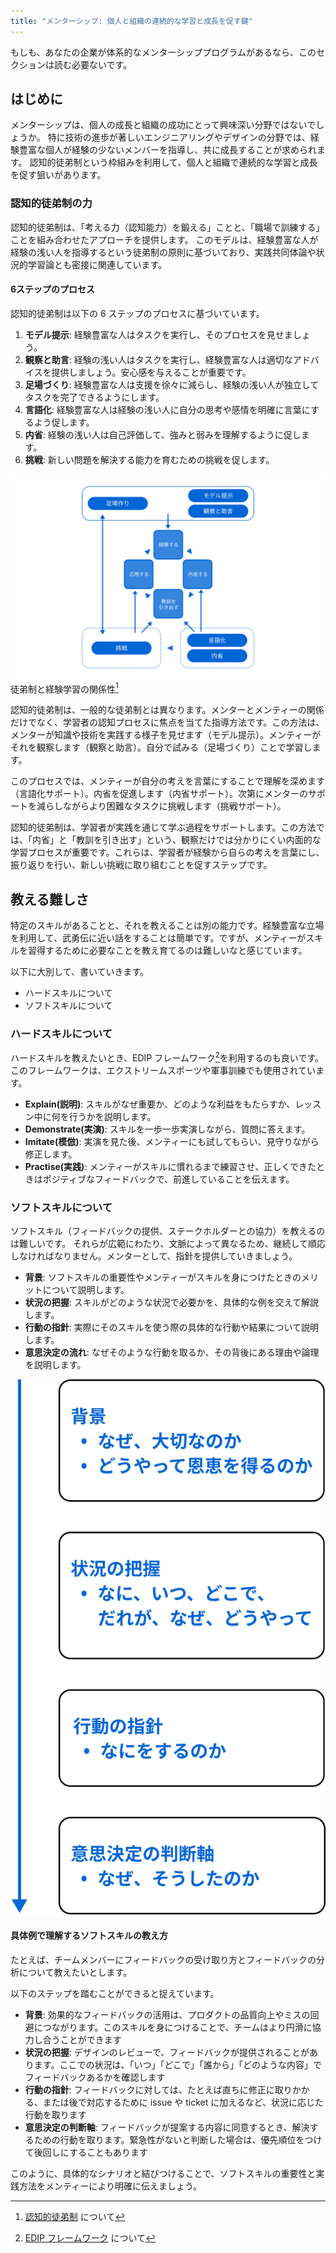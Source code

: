 ```yaml
---
title: "メンターシップ: 個人と組織の連続的な学習と成長を促す鍵"
---
```

もしも、あなたの企業が体系的なメンターシッププログラムがあるなら、このセクションは読む必要ないです。

## はじめに
メンターシップは、個人の成長と組織の成功にとって興味深い分野ではないでしょうか。
特に技術の進歩が著しいエンジニアリングやデザインの分野では、経験豊富な個人が経験の少ないメンバーを指導し、共に成長することが求められます。
認知的徒弟制という枠組みを利用して、個人と組織で連続的な学習と成長を促す狙いがあります。

### 認知的徒弟制の力
認知的徒弟制は、「考える力（認知能力）を鍛える」ことと、「職場で訓練する」ことを組み合わせたアプローチを提供します。
このモデルは、経験豊富な人が経験の浅い人を指導するという徒弟制の原則に基づいており、実践共同体論や状況的学習論とも密接に関連しています。

#### 6ステップのプロセス
認知的徒弟制は以下の 6 ステップのプロセスに基づいています。
1. **モデル提示**: 経験豊富な人はタスクを実行し、そのプロセスを見せましょう。
2. **観察と助言**: 経験の浅い人はタスクを実行し、経験豊富な人は適切なアドバイスを提供しましょう。安心感を与えることが重要です。
3. **足場づくり**: 経験豊富な人は支援を徐々に減らし、経験の浅い人が独立してタスクを完了できるようにします。
4. **言語化**: 経験豊富な人は経験の浅い人に自分の思考や感情を明確に言葉にするよう促します。
5. **内省**: 経験の浅い人は自己評価して、強みと弱みを理解するように促します。
6. **挑戦**: 新しい問題を解決する能力を育むための挑戦を促します。

![](/images/books/product-design/mentership.png)
徒弟制と経験学習の関係性[^1]

認知的徒弟制は、一般的な徒弟制とは異なります。メンターとメンティーの関係だけでなく、学習者の認知プロセスに焦点を当てた指導方法です。この方法は、メンターが知識や技術を実践する様子を見せます（モデル提示）。メンティーがそれを観察します（観察と助言）。自分で試みる（足場づくり）ことで学習します。

このプロセスでは、メンティーが自分の考えを言葉にすることで理解を深めます（言語化サポート）。内省を促進します（内省サポート）。次第にメンターのサポートを減らしながらより困難なタスクに挑戦します（挑戦サポート）。

認知的徒弟制は、学習者が実践を通じて学ぶ過程をサポートします。この方法では、「内省」と「教訓を引き出す」という、観察だけでは分かりにくい内面的な学習プロセスが重要です。これらは、学習者が経験から自らの考えを言葉にし、振り返りを行い、新しい挑戦に取り組むことを促すステップです。

## 教える難しさ
特定のスキルがあることと、それを教えることは別の能力です。経験豊富な立場を利用して、武勇伝に近い話をすることは簡単です。ですが、メンティーがスキルを習得するために必要なことを教え育てるのは難しいなと感じています。

以下に大別して、書いていきます。
- ハードスキルについて
- ソフトスキルについて

### ハードスキルについて
ハードスキルを教えたいとき、EDIP フレームワーク[^2]を利用するのも良いです。このフレームワークは、エクストリームスポーツや軍事訓練でも使用されています。

- **Explain(説明)**: スキルがなぜ重要か、どのような利益をもたらすか、レッスン中に何を行うかを説明します。
- **Demonstrate(実演)**: スキルを一歩一歩実演しながら、質問に答えます。
- **Imitate(模倣)**: 実演を見た後、メンティーにも試してもらい、見守りながら修正します。
- **Practise(実践)**: メンティーがスキルに慣れるまで練習させ、正しくできたときはポジティブなフィードバックで、前進していることを伝えます。

### ソフトスキルについて
ソフトスキル（フィードバックの提供、ステークホルダーとの協力）を教えるのは難しいです。
それらが広範にわたり、文脈によって異なるため、継続して順応しなければなりません。メンターとして、指針を提供していきましょう。

- **背景**: ソフトスキルの重要性やメンティーがスキルを身につけたときのメリットについて説明します。
- **状況の把握**: スキルがどのような状況で必要かを、具体的な例を交えて解説します。
- **行動の指針**: 実際にそのスキルを使う際の具体的な行動や結果について説明します。
- **意思決定の流れ**: なぜそのような行動を取るか、その背後にある理由や論理を説明します。

![](/images/books/product-design/softskill.png)

#### 具体例で理解するソフトスキルの教え方
たとえば、チームメンバーにフィードバックの受け取り方とフィードバックの分析について教えたいとします。

以下のステップを踏むことができると捉えています。
- **背景**: 効果的なフィードバックの活用は、プロダクトの品質向上やミスの回避につながります。このスキルを身につけることで、チームはより円滑に協力し合うことができます
- **状況の把握**: デザインのレビューで、フィードバックが提供されることがあります。ここでの状況は、「いつ」「どこで」「誰から」「どのような内容」でフィードバックあるかを確認します
- **行動の指針**: フィードバックに対しては、たとえば直ちに修正に取りかかる、または後で対応するために issue や ticket に加えるなど、状況に応じた行動を取ります
- **意思決定の判断軸**: フィードバックが提案する内容に同意するとき、解決するための行動を取ります。緊急性がないと判断した場合は、優先順位をつけて後回しにすることもあります

このように、具体的なシナリオと結びつけることで、ソフトスキルの重要性と実践方法をメンティーにより明確に伝えましょう。

[^1]: [認知的徒弟制](https://www.igaku-shoin.co.jp/paper/archive/y2023/explearn_02) について
[^2]: [EDIP フレームワーク](https://www.timeshighereducation.com/campus/100yearold-principle-teaching-students-digital-study-skills) について